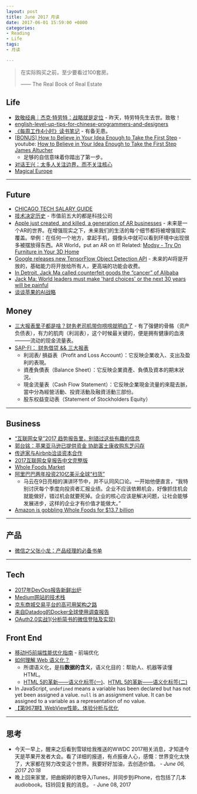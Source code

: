 ```yaml
---
layout: post
title: June 2017 月读
date: 2017-06-01 15:59:00 +0800
categories:
- Reading
- Life
tags:
- 月读

---
```


<blockquote class="blockquote-center">
<p>在实际购买之前，至少要看过100套房。</p>
<p>—— The Real Book of Real Estate</p>
</blockquote>

## Life

- [致敬经典｜杰克·特劳特：战略就是定位](https://mp.weixin.qq.com/s?__biz=MjM5NzY4MzQyMQ==&mid=2650080389&idx=1&sn=75258c3961d7b37d90a0963680da4a2a) - 昨天，特劳特先生去世。致敬！
- [english-level-up-tips-for-chinese-programmers-and-designers](https://github.com/byoungd/english-level-up-tips-for-chinese-programmers-and-designers)
- [《每周工作4小时》读书笔记](https://book.douban.com/review/5197541/) - 有备无患。
- [[BONUS] How to Believe in Your Idea Enough to Take the First Step](https://themission.co/bonus-how-to-believe-in-your-idea-enough-to-take-the-first-step-56a93cb0986b) - youtube: [How to Believe in Your Idea Enough to Take the First Step James Altucher ](https://www.youtube.com/watch?v=c1geQ-UHC1k)
	- 足够的自信意味着你踏出了第一步。
- [对话王兴：太多人关注边界，而不关注核心](https://www.sohu.com/a/150707340_118792)
- [Magical Europe](https://vimeo.com/92179785)


----

## Future

- [CHICAGO TECH SALARY GUIDE](http://intersog.com/blog/chicago-tech-salary-guide-2015/)
- [技术决定历史](http://www.ruanyifeng.com/blog/2017/05/technology-is-future.html) - 市值前五大的都是科技公司
- [Apple just created, and killed, a generation of AR businesses](https://techcrunch.com/2017/06/19/apple-just-created-and-killed-a-generation-of-ar-businesses/?utm_medium=TCnewsletter) - 未来是一个AR的世界。在增强现实之下，未来我们的生活的每个细节都将被增强现实覆盖。举例：在任何一个地方，拿起手机，摄像头中就可以看到环境中出现很多被摆放得东西。AR World，put an AR on it! Related: [Modsy - Try On Furniture in Your 3D Home](https://www.modsy.com/)
- [Google releases new TensorFlow Object Detection API](https://techcrunch.com/2017/06/16/object-detection-api/?ncid=tcdaily&utm_medium=TCnewsletter) - 未来的AI将是开放的，基础能力将开放给所有人，更高端的功能会收费。
- [In Detroit, Jack Ma called counterfeit goods the “cancer” of Alibaba](https://qz.com/1010934/in-detroit-jack-ma-called-counterfeit-goods-the-cancer-of-alibaba/)
- [Jack Ma: World leaders must make 'hard choices' or the next 30 years will be painful](http://www.cnbc.com/2017/06/21/alibabas-jack-ma-says-people-will-work-four-hours-a-day-in-30-years.html)
- [谈谈苹果的AI战略](http://www.infoq.com/cn/news/2017/06/Talk-Apple-AI-strategy)


## Money

- [三大报表里子都是啥？财务老司机带你唠唠就明白了](http://cj.sina.com.cn/article/detail/2160994315/258844?column=china&ch=9) - 有了强健的骨骼（资产负债表），有力的肌肉（利润表），这个时候最关键的，便是拥有健康的血液———流动的现金流量表。
- [SAP-FI： 财务借贷 && 三大报表](http://www.jianshu.com/p/e5aff9716d17)
	- 利润表/ 損益表（Profit and Loss Account）：它反映企業收入、支出及盈利的表現。
	- 資產負債表（Balance Sheet）：它反映企業資產、負債及資本的期末狀況。
	- 現金流量表（Cash Flow Statement）：它反映企業現金流量的來龍去脈，當中分為經營活動、投資活動及融資活動三部份。
	- 股东权益变动表（Statement of Stockholders Equity）


----

## Business

- [“互联网女皇”2017 趋势报告里，别错过这些有趣的信息](http://www.ifanr.com/846182)
- [郭台铭：苹果亚马逊已提供资金 协助富士康收购东芝闪存](http://tech.qq.com/a/20170605/020746.htm)
- [传途家与Airbnb洽谈资本合作](http://tech.qq.com/a/20170605/003014.htm)
- [2017互联网女皇报告中文完整版](http://tech.qq.com/a/20170601/009038.htm#p=1)
- [Whole Foods Market](http://www.wholefoodsmarket.com/)
- [阿里巴巴两年投资210亿美元全球“扫货”](http://news.sina.com.cn/c/2017-06-10/doc-ifyfzhpq6474857.shtml)
	- 马云在9日亮相的演讲环节中，并不认同风口论。一开始他便直言，“我特别讨厌每个季度向投资者汇报业绩。企业不应该依赖机会，好像抓住机会就能做好，错过机会就要死掉。企业的核心应该是解决问题，让社会能够发展进步，这样的企业才有价值才能做大。”
- [Amazon is gobbling Whole Foods for $13.7 billion](https://techcrunch.com/2017/06/16/report-amazon-is-gobbling-whole-foods-for-a-reported-13-7-billion/?utm_medium=TCnewsletter)


----

## 产品

- [微信之父张小龙：产品经理的必备书单](http://www.cyzone.cn/a/20140513/257583.html)

----

## Tech

- [2017年DevOps报告新鲜出炉](https://mp.weixin.qq.com/s?__biz=MzI4MjE3MTcwNA==&mid=2664335760&idx=1&sn=4dce96c383233a519240a3f5fbe4e475)
- [Medium网站的技术栈](http://www.infoq.com/cn/news/2017/06/medium-technology-stack)
- [京东商城交易平台的高可用架构之路](https://mp.weixin.qq.com/s?__biz=MzA5Nzc4OTA1Mw==&mid=2659599350&idx=1&sn=bf189b08fbc5e9b6ab7031893113a13a)
- [来自Datadog的Docker全球使用调查报告](http://www.infoq.com/cn/news/2017/06/Docker-global-survey-Datadog)
- [OAuth2.0实战1(分析简书的微信登陆及实现)](http://www.jianshu.com/p/1c48ec65936b)


## Front End

- [移动H5前端性能优化指南](https://isux.tencent.com/h5-performance.html) - 前端优化
- [如何理解 Web 语义化？](https://www.zhihu.com/question/20455165)
	- 所谓语义化，是指**数据的含义**，语义化目的：帮助人、机器等读懂 HTML。
	- [HTML 5的革新——语义化标签(一)](http://www.html5jscss.com/html5-semantics-section.html)、[HTML 5的革新——语义化标签(二)](http://www.html5jscss.com/html5-semantics-rich.html)
- In JavaScript, `undefined` means a variable has been declared but has not yet been assigned a value. `null` is an assignment value. It can be assigned to a variable as a representation of no value.
- [【第967期】WebView性能、体验分析与优化](https://mp.weixin.qq.com/s?__biz=MjM5MTA1MjAxMQ==&mid=2651226599&idx=1&sn=2d1f787ad65646bd9d71d497dc17586f)

----

## 思考

- 今天一早上，醒来之后看到雪球给我推送的WWDC 2017相关消息，才知道今天是苹果开发者大会。看了详细的报道，有点振奋人心，感慨：世界变化太快了，大家都在努力改变这个世界。我要好好加油，去创造价值。 - *June 06, 2017 20:18*
- 晚上回来家里，把曲婉婷的歌导入iTunes，并同步到iPhone，也包括了几本audiobook。钰铃回复我的消息。 - June 08, 2017